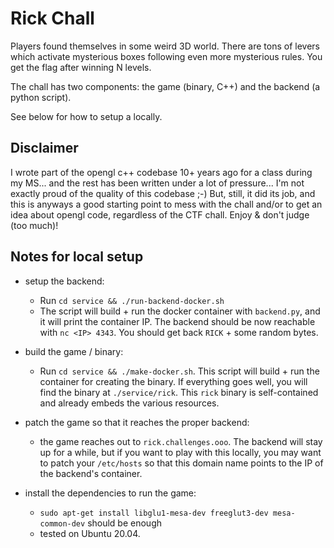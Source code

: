 # Rick Chall

Players found themselves in some weird 3D world. There are tons of levers which activate mysterious boxes following even more mysterious rules. You get the flag after winning N levels.

The chall has two components: the game (binary, C++) and the backend (a python script).

See below for how to setup a locally.


## Disclaimer

I wrote part of the opengl c++ codebase 10+ years ago for a class during my MS... and the rest has been written under a lot of pressure... I'm not exactly proud of the quality of this codebase ;-) But, still, it did its job, and this is anyways a good starting point to mess with the chall and/or to get an idea about opengl code, regardless of the CTF chall. Enjoy & don't judge (too much)!

## Notes for local setup

- setup the backend:
  - Run `cd service && ./run-backend-docker.sh`
  - The script will build + run the docker container with `backend.py`, and it will print the container IP. The backend should be now reachable with `nc <IP> 4343`. You should get back `RICK` + some random bytes.

- build the game / binary:
  - Run `cd service && ./make-docker.sh`. This script will build + run the container for creating the binary. If everything goes well, you will find the binary at `./service/rick`. This `rick` binary is self-contained and already embeds the various resources. 

- patch the game so that it reaches the proper backend:
  - the game reaches out to `rick.challenges.ooo`. The backend will stay up for a while, but if you want to play with this locally, you may want to patch your `/etc/hosts` so that this domain name points to the IP of the backend's container.

- install the dependencies to run the game:
  - `sudo apt-get install libglu1-mesa-dev freeglut3-dev mesa-common-dev` should be enough
  - tested on Ubuntu 20.04.
